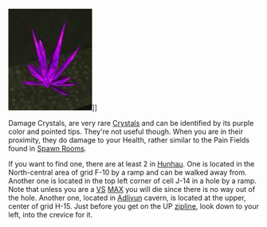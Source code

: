 ![](../images/Damagecrystal.jpg "fig:Damagecrystal.jpg")\]\]

Damage Crystals, are very rare [Crystals](Crystal.md) and can be identified by
its purple color and pointed tips. They're not useful though. When you are in
their proximity, they do damage to your Health, rather similar to the Pain
Fields found in [Spawn Rooms](../locations/Spawn_Room.md).

If you want to find one, there are at least 2 in
[Hunhau](../locations/Hunhau.md). One is located in the North-central area of
grid F-10 by a ramp and can be walked away from. Another one is located in the
top left corner of cell J-14 in a hole by a ramp. Note that unless you are a
[VS](../etc/Vanu_Sovereignty.md) [MAX](Mechanized_Assault_Exo-Suit.md) you will
die since there is no way out of the hole. Another one, located in
[Adlivun](../locations/Adlivun.md) cavern, is located at the upper, center of
grid H-15. Just before you get on the UP [zipline](Zipline.md), look down to
your left, into the crevice for it.

<!--[Category:Game Items](Category:Game_Items.md)-->
